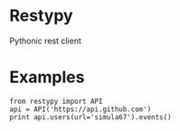 Restypy
=======

Pythonic rest client

Examples
========

    from restypy import API
    api = API('https://api.github.com')
    print api.users(url='simula67').events()
